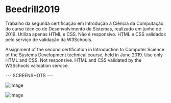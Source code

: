 # Beedrill2019
Trabalho da segunda certificação em Introdução à Ciência da Computação do curso técnico de Desenvolvimento de Sistemas, realizado em junho de 2019. Utiliza apenas HTML e CSS. Não é responsivo. HTML e CSS validados pelo serviço de validação da W3Schools.

Assignment of the second certification in Introduction to Computer Science of the Systems Development technical course, held in June 2019. Use only HTML and CSS. Not responsive. HTML and CSS validated by the W3Schools validation service.


--- SCREENSHOTS ---

![image](https://user-images.githubusercontent.com/93265472/139109517-728bd429-59a2-47b9-bc48-1f577fee5b03.png)

![image](https://user-images.githubusercontent.com/93265472/139109587-1b8c3e08-5951-46f5-bee3-96ef05dbb2d7.png)
